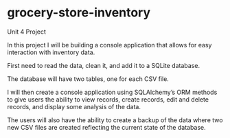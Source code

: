 # grocery-store-inventory
 Unit 4 Project

In this project I will be building a console application that allows for easy interaction with inventory data. 

First need to read the data, clean it, and add it to a SQLite database. 

The database will have two tables, one for each CSV file. 

I will then create a console application using SQLAlchemy’s ORM methods to give users the ability to view records, create records, edit and delete records, and display some analysis of the data. 

The users will also have the ability to create a backup of the data where two new CSV files are created reflecting the current state of the database.